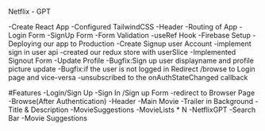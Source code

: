 Netflix - GPT

-Create React App
-Configured TailwindCSS
-Header
-Routing of App
-Login Form
-SignUp Form
-Form Validation
-useRef Hook
-Firebase Setup
-Deploying our app to Production
-Create Signup user Account
-implement sign in user api
-created our redux store with userSlice
-Implemented Signout Form
-Update Profile
-Bugfix:Sign up user displayname and profile picture update
-Bugfix:if the user is not logged in Redirect /browse to Login page and vice-versa
-unsubscribed to the onAuthStateChanged callback

#Features
-Login/Sign Up
-Sign In /Sign up Form
-redirect to Browser Page
-Browse(After Authentication)
-Header
-Main Movie
-Trailer in Background
-Title & Description
-MovieSuggestions
-MovieLists \* N
-NetflixGPT
-Search Bar
-Movie Suggestions
